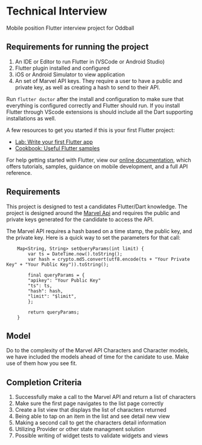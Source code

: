 # Technical Interview

Mobile position Flutter interview project for Oddball

## Requirements for running the project

1. An IDE or Editor to run Flutter in (VSCode or Android Studio)
1. Flutter plugin installed and configured
1. iOS or Android Simulator to view application
1. An set of Marvel API keys. They require a user to have a public and private key, as well as creating a hash to send to their API.

Run `flutter doctor` after the install and configuration to make sure that everything is configured correctly and Flutter should run. If you install Flutter through VScode extensions is should include all the Dart supporting installations as well.

A few resources to get you started if this is your first Flutter project:

- [Lab: Write your first Flutter app](https://flutter.dev/docs/get-started/codelab)
- [Cookbook: Useful Flutter samples](https://flutter.dev/docs/cookbook)

For help getting started with Flutter, view our
[online documentation](https://flutter.dev/docs), which offers tutorials,
samples, guidance on mobile development, and a full API reference.

## Requirements

This project is designed to test a candidates Flutter/Dart knowledge. The project is designed around the [Marvel Api](https://developer.marvel.com) and requires the public and private keys generated for the candidate to access the API.

The Marvel API requires a hash based on a time stamp, the public key, and the private key. Here is a quick way to set the parameters for that call:

```
    Map<String, String> setQueryParams(int limit) {
        var ts = DateTime.now().toString();
        var hash = crypto.md5.convert(utf8.encode(ts + "Your Private Key" + "Your Public Key")).toString();

        final queryParams = {
        "apikey": "Your Public Key"
        "ts": ts,
        "hash": hash,
        "limit": "$limit",
        };

        return queryParams;
    }
```

## Model

Do to the complexity of the Marvel API Characters and Character models, we have included the models ahead of time for the canidate to use. Make use of them how you see fit.

## Completion Criteria

1. Successfully make a call to the Marvel API and return a list of characters
1. Make sure the first page navigates to the list page correctly
1. Create a list view that displays the list of characters returned
1. Being able to tap on an item in the list and see detail new view
1. Making a second call to get the characters detail information
1. Utilizing Provider or other state managment solution
1. Possible writing of widget tests to validate widgets and views
